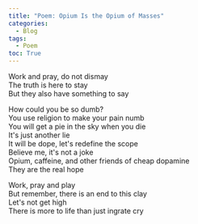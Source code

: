 ```yaml
---
title: "Poem: Opium Is the Opium of Masses"
categories:
  - Blog
tags:
  - Poem
toc: True
---
```


Work and pray, do not dismay\
The truth is here to stay\
But they also have something to say

How could you be so dumb?\
You use religion to make your pain numb\
You will get a pie in the sky when you die\
It's just another lie\
It will be dope, let's redefine the scope\
Believe me, it's not a joke\
Opium, caffeine, and other friends of cheap dopamine\
They are the real hope

Work, pray and play\
But remember, there is an end to this clay\
Let's not get high\
There is more to life than just ingrate cry